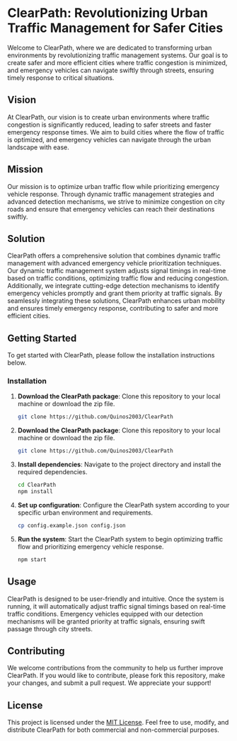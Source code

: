 # ClearPath: Revolutionizing Urban Traffic Management for Safer Cities

Welcome to ClearPath, where we are dedicated to transforming urban environments by revolutionizing traffic management systems. Our goal is to create safer and more efficient cities where traffic congestion is minimized, and emergency vehicles can navigate swiftly through streets, ensuring timely response to critical situations.

## Vision

At ClearPath, our vision is to create urban environments where traffic congestion is significantly reduced, leading to safer streets and faster emergency response times. We aim to build cities where the flow of traffic is optimized, and emergency vehicles can navigate through the urban landscape with ease.

## Mission

Our mission is to optimize urban traffic flow while prioritizing emergency vehicle response. Through dynamic traffic management strategies and advanced detection mechanisms, we strive to minimize congestion on city roads and ensure that emergency vehicles can reach their destinations swiftly.

## Solution

ClearPath offers a comprehensive solution that combines dynamic traffic management with advanced emergency vehicle prioritization techniques. Our dynamic traffic management system adjusts signal timings in real-time based on traffic conditions, optimizing traffic flow and reducing congestion. Additionally, we integrate cutting-edge detection mechanisms to identify emergency vehicles promptly and grant them priority at traffic signals. By seamlessly integrating these solutions, ClearPath enhances urban mobility and ensures timely emergency response, contributing to safer and more efficient cities.

## Getting Started

To get started with ClearPath, please follow the installation instructions below.

### Installation

1. **Download the ClearPath package**: Clone this repository to your local machine or download the zip file.
   ```bash
   git clone https://github.com/Quinos2003/ClearPath
    ```

1. **Download the ClearPath package**: Clone this repository to your local
   machine or download the zip file.

   ```bash
   git clone https://github.com/Quinos2003/ClearPath
   ```

2. **Install dependencies**: Navigate to the project directory and install the
   required dependencies.

   ```bash
   cd ClearPath
   npm install
   ```

3. **Set up configuration**: Configure the ClearPath system according to your
   specific urban environment and requirements.

   ```bash
   cp config.example.json config.json
   ```

4. **Run the system**: Start the ClearPath system to begin optimizing traffic
   flow and prioritizing emergency vehicle response.

   ```bash
   npm start
   ```

## Usage

ClearPath is designed to be user-friendly and intuitive. Once the system is
running, it will automatically adjust traffic signal timings based on real-time
traffic conditions. Emergency vehicles equipped with our detection mechanisms
will be granted priority at traffic signals, ensuring swift passage through
city streets.

## Contributing

We welcome contributions from the community to help us further improve
ClearPath. If you would like to contribute, please fork this repository, make
your changes, and submit a pull request. We appreciate your support!

## License

This project is licensed under the [MIT License](LICENSE). Feel free to use,
modify, and distribute ClearPath for both commercial and non-commercial
purposes.
